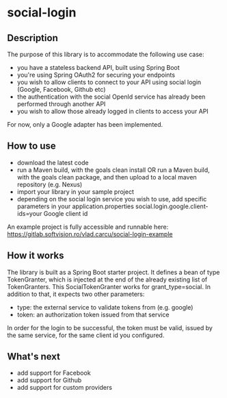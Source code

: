 # social-login
## Description
The purpose of this library is to accommodate the following use case:
- you have a stateless backend API, built using Spring Boot
- you're using Spring OAuth2 for securing your endpoints
- you wish to allow clients to connect to your API using social login (Google, Facebook, Github etc)
- the authentication with the social OpenId service has already been performed through another API
- you wish to allow those already logged in clients to access your API

For now, only a Google adapter has been implemented.

## How to use
- download the latest code
- run a Maven build, with the goals clean install
OR
run a Maven build, with the goals clean package, and then upload to a local maven repository (e.g. Nexus)
- import your library in your sample project
- depending on the social login service you wish to use, add specific parameters in your application.properties
social.login.google.client-ids=your Google client id

An example project is fully accessible and runnable here: https://gitlab.softvision.ro/vlad.carcu/social-login-example

## How it works
The library is built as a Spring Boot starter project.
It defines a bean of type TokenGranter, which is injected at the end of the already existing list of TokenGranters.
This SocialTokenGranter works for grant_type=social. In addition to that, it expects two other parameters:
- type: the external service to validate tokens from (e.g. google)
- token: an authorization token issued from that service

In order for the login to be successful, the token must be valid, issued by the same service, for the same client id you configured. 

## What's next
- add support for Facebook 
- add support for Github
- add support for custom providers